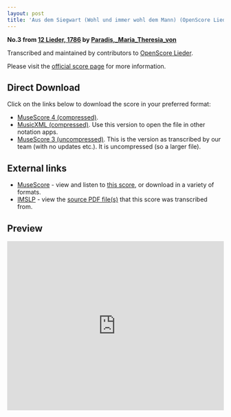 ```yaml
---
layout: post
title: 'Aus dem Siegwart (Wohl und immer wohl dem Mann) (OpenScore Lieder Corpus)'
---
```


__No.3 from [12 Lieder, 1786](https://fourscoreandmore.org/openscore/lieder/Paradis,_Maria_Theresia_von/12_Lieder,_1786/) by [Paradis,_Maria_Theresia_von](https://fourscoreandmore.org/openscore/lieder/Paradis,_Maria_Theresia_von)__

Transcribed and maintained by contributors to [OpenScore Lieder].

Please visit the [official score page] for more information.

[official score page]: https://musescore.com/openscore-lieder-corpus/scores/5900749
[OpenScore Lieder]: https://musescore.com/openscore-lieder-corpus

## Direct Download

Click on the links below to download the score in your preferred format:
- [MuseScore 4 (compressed)](https://fourscoreandmore.org/openscore/lieder/Paradis,_Maria_Theresia_von/12_Lieder,_1786/03_Aus_dem_Siegwart_%28Wohl_und_immer_wohl_dem_Mann%29.mscz).
- [MusicXML (compressed)](https://fourscoreandmore.org/openscore/lieder/Paradis,_Maria_Theresia_von/12_Lieder,_1786/03_Aus_dem_Siegwart_%28Wohl_und_immer_wohl_dem_Mann%29.mxl). Use this version to open the file in other notation apps.
- [MuseScore 3 (uncompressed)](https://raw.githubusercontent.com/OpenScore/Lieder/refs/heads/main/scores/Paradis,_Maria_Theresia_von/12_Lieder,_1786/03_Aus_dem_Siegwart_%28Wohl_und_immer_wohl_dem_Mann%29/lc5900749.mscx). This is the version as transcribed by our team (with no updates etc.). It is uncompressed (so a larger file).

## External links

- [MuseScore] - view and listen to [this score][MuseScore], or download in a variety of formats.
- [IMSLP] - view the [source PDF file(s)][IMSLP] that this score was transcribed from.

[MuseScore]: https://musescore.com/score/5900749
[IMSLP]: https://imslp.org/wiki/Special:ReverseLookup/256073

## Preview

<iframe width="100%" height="394" src="https://musescore.com/openscore-lieder-corpus/scores/5900749/embed" frameborder="0" allowfullscreen allow="autoplay; fullscreen"></iframe>
